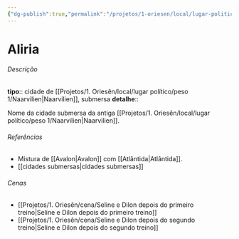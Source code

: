 ```yaml
---
{"dg-publish":true,"permalink":"/projetos/1-oriesen/local/lugar-politico/peso-4/aliria/","dgHomeLink":true,"dgPassFrontmatter":false}
---
```



# Aliria

###### Descrição
**tipo**:: cidade de [[Projetos/1. Oriesên/local/lugar político/peso 1/Naarvilien|Naarvilien]], submersa
**detalhe**:: 

Nome da cidade submersa da antiga [[Projetos/1. Oriesên/local/lugar político/peso 1/Naarvilien|Naarvilien]].


###### Referências
- Mistura de [[Avalon|Avalon]] com [[Atlântida|Atlântida]].
- [[cidades submersas|cidades submersas]]


###### Cenas
- [[Projetos/1. Oriesên/cena/Seline e Dilon depois do primeiro treino|Seline e Dilon depois do primeiro treino]]
- [[Projetos/1. Oriesên/cena/Seline e Dilon depois do segundo treino|Seline e Dilon depois do segundo treino]]

